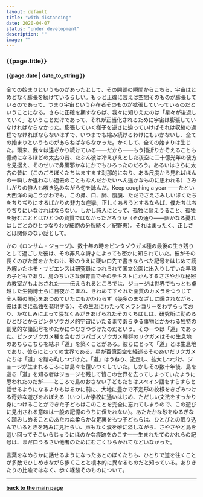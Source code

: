 ```yaml
---
layout: default
title: "with distancing"
date: 2020-04-07
status: "under development"
description: ""
image: ""
---
```


### {{page.title}}

#### {{page.date | date_to_string }}

全ての始まりというものがあったとして、その開闢の瞬間からこちら、宇宙はとめどなく膨張を続けているらしい。もっと正確に言えば空間そのものが膨張しているのであって、つまり宇宙という存在者そのものが拡張していっているのだということになる。さらに正確を期すならば、我々に知りえたのは「星々が後退していく」ということだけであって、それが正当化されるために宇宙は膨張していなければならなかった。膨張していく様子を逆さに辿っていけばそれは収縮の過程でなければならないはずで、いつまでも縮み続けるわけにもいかないし、全ての始まりというものがあらねばならなかった。かくして、全ての始まりは生じた。爾来、我々は遠ざかり続けている——だから——もう指折りかぞえることも億劫になるほどの太古の昔、たぶん彼は冷えびえとした夜空に二十億光年の彼方を見据え、そのせいで鼻風邪かなにかでもひろったのだろう。あるいはさらに太古の昔に（このごろぼくたちはますます刹那的になり、ある尺度から見ればほんの一瞬しか違わない過去のこともなんだかたいへん遥かなものに思われる）さみしがりの俳人も咳き込みながら句を詠んだ。Keep coughing a year ——たとい大西洋の向こうがわでも。この鼻、口、肺、腹膜、ただでさえさみしいぼくたちをちりぢりにするばかりの非力な痙攣。正しくあろうとするならば、僕たちはちりぢりにいなければならない。しかし詩人にとって、孤独に耐えうること、孤独を好むこととはひとつの資質ではなかっただろうか（その通り——幽かなる憂れはしごとのひとつなりわが細胞の分裂続く／紀野恵）。それはまったく、正しさとは関係のない話として。

かの《ロンサム・ジョージ》、数十年の時をピンタゾウガメ種の最後の生き残りとして過ごした彼は、その非凡な詩才によっても密かに知られていた。彼がその長くのびた首をかたむけ、砂のうえに硬い口先で書きならべた記号をはじめて読み解いたホモ・サピエンスは研究員につれられて国立公園に出入りしていた早熟の子どもであり、島のちいさな保育園でそのテキストにかんするささやかな秘密の教室がもよおされた——伝えられるところでは、ジョージは世界でもっとも卓越した生物博士らに日夜かこまれ、きわめてすぐれた画質のカメラをつうじて全人類の関心をあつめていたにもかかわらず（幾多のまなざしに曝されながら、彼はまさに孤独を発明する）、その生涯にわたってメランコリーをわずらっており、かなしみによって隈なくみがきあげられたそのくちばしは、研究所に勤めるひとびとからピンタゾウガメ的宇宙にいたるまであらゆる事物とかかわる独特の創発的な諸記号をゆたかにつむぎつづけたのだという。その一つは「道」であった。ピンタゾウガメ種を含むガラパゴスゾウガメ種群のリクガメはその生息地のあちらこちらを結ぶ「道」を築くことがある。彼らにとって「道」とは生息地であり、彼らにとっての世界である。星が百億回空を経巡るそのあいだリクガメたちは「道」を踏み均しつづけた。「道」はうねり、逸走し、拡大しつづけ、ジョージが生まれるころには島々を覆いつくしていた。しかしその数十年後、島を巡る「道」を知る者はジョージを残して皆この世界を去ってしまっていたように思われたのだが——ところで島のおさない子どもたちはスペイン語をすらすらと話せるようになるよりもはるかに前に、大地に豊かで不定形の紋様をきざみつける奇妙な遊びをおぼえる（いつしか学校に通いはじめ、ただしい文法をすっかり身につけることができた子どもはこのことを完全に忘れてしまうので、この遊びに見出される意味は一般の記憶のうちに保たれない）。あたたかな砂をゆるぎなく踏みしめることのあたわぬ柔らかな足裏をもつ子どもらは、ひとびとの眠り込んでいるときを巧みに見計らい、声もなく涙を砂に溢しながら、さやさやと島を這い回ってそこいらじゅうにほのかな痕跡をのこす——生まれたてのかれらの記号は、まだ口うるさい他者のためにむごくひらかれてなどいなかった。

言葉をなめらかに話せるようになったあとのぼくたちも、ひとりで道を往くことが多数でひしめきながら歩くことと根本的に異なるものだと知っている。ありきたりの比喩ではなく、歩く経験そのものについて。

***


**[back to the main page](https://we-are-tentatively.github.io/in-correspondence)**

